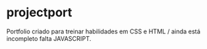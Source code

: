 # projectport
Portfolio criado para treinar habilidades em CSS e HTML / ainda está incompleto falta JAVASCRIPT.
